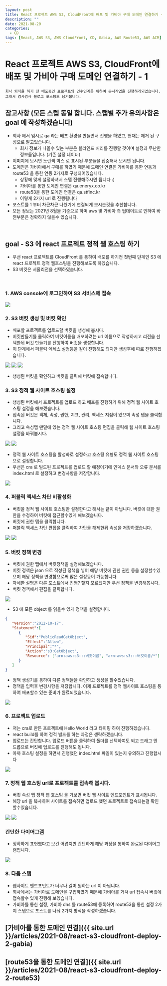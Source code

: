 ```yaml
---
layout: post
title: React 프로젝트 AWS S3, CloudFront에 배포 및 가비아 구매 도메인 연결하기 - 1
description: ""
date: 2021-08-20
categories:
  - CD
tags: [React, AWS S3, AWS CloudFront, CD, Gabia, AWS Route53, AWS ACM]
---
```


# React 프로젝트 AWS S3, CloudFront에 배포 및 가비아 구매 도메인 연결하기 - 1

```text
회사 퇴직을 하기 전 배포중인 프로젝트의 인수인계를 위하여 문서작업을 진행하게되었습니다.
그래서 겸사겸사 블로그 포스팅도 남겨봅니다.
```

## 참고사항 (모든 스텝 동일 합니다. 스탭별 추가 유의사항은 goal 에 작성하겠습니다)
- 회사 에서 임시로 qa 라는 배포 환경을 만들면서 진행을 하였고, 현재는 제거 된 구성으로 알고있습니다.
   - 회사 정보가 나올수 있는 부분은 블라인드 처리를 진행할 것이며 설정과 무난한 정보들입니다. (기존 설정 데이터)
- 이미지에 보시면 노란색 박스 로 표시된 부분들을 집중해서 보시면 됩니다.
- 도메인은 가비아에서 구매를 하였기 때문에 도메인 연결은 가비아를 통한 연동과 route53 을 통한 연동 2가지로 구성되어있습니다.
   - 상황에 맞게 설정하셔서 스탭 진행해주시면 됩니다 :)
   - 가비아를 통한 도메인 연결은 qa.eneryx.co.kr
   - route53을 통한 도메인 연결은 qa.stfinc.kr
   - 이렇게 2가지 url 로 진행됩니다
- 포스트를 1 부터 차근차근 나눴기에 연결되게 보시는것을 추천합니다.
- 모든 정보는 2021년 8월을 기준으로 하며 aws 및 가비아 측 업데이트로 인하여 바뀐부분은 정확하지 않을수 있습니다.
<br>

## goal - S3 에 react 프로젝트 정적 웹 호스팅 하기

- 우선 react 프로젝트를 CloudFront 를 통하여 배포를 하기전 첫번째 단계인 S3 에 react 프로젝트 정적 웹호스팅을 진행해보도록 하겠습니다.
- S3 버킷은 서울리전을 선택하였습니다.
<br>

### 1. AWS console에 로그인하여 S3 서비스에 접속

<img src="{{ site.url }}/assets/image/2021-08-20-react-s3-cloudfront-deploy-1/image0.png" class="col-12">


### 2. S3 버킷 생성 및 버킷 확인

- 배포할 프로젝트를 업로드할 버킷을 생성해 봅시다.
- 버킷만들기를 클릭하여 버킷이름을 배포하려는 url 이름으로 작성하시고 리전을 선택한뒤 버킷 만들기를 진행하여 버킷을 생성합니다.
- 이 단계에서 퍼블릭 엑세스 설정등을 같이 진행해도 되지만 생성후에 따로 진행하겠습니다.

<img src="{{ site.url }}/assets/image/2021-08-20-react-s3-cloudfront-deploy-1/image1.png" class="col-12">
<img src="{{ site.url }}/assets/image/2021-08-20-react-s3-cloudfront-deploy-1/image2.png" class="col-12">
<img src="{{ site.url }}/assets/image/2021-08-20-react-s3-cloudfront-deploy-1/image3.png" class="col-12">

- 생성된 버킷을 확인하고 버킷을 클릭해 버킷에 접속합니다.


### 3. S3 정적 웹 사이트 호스팅 설정

- 생성된 버킷에서 프로젝트를 업로드 하고 배포를 진행하기 위해 정적 웹 사이트 호스팅 설정을 해보겠습니다.
- 접속된 버킷은 객체, 속성, 권한, 지표, 관리, 엑세스 지점이 있으며 속성 탭을 클릭합니다.
- 그리고 속성탭 맨밑에 있는 정적 웹 사이트 호스팅 편집을 클릭해 웹 사이트 호스팅 설정을 바꿔봅시다.

<img src="{{ site.url }}/assets/image/2021-08-20-react-s3-cloudfront-deploy-1/image4.png" class="col-12">
<img src="{{ site.url }}/assets/image/2021-08-20-react-s3-cloudfront-deploy-1/image5.png" class="col-12">


- 정적 웹 사이트 호스팅을 활성화로 설정하고 호스팅 유형도 정적 웹 사이트 호스팅으로 설정합니다.
- 우선은 cra 로 빌드된 프로젝트를 업로드 할 예정이기에 인덱스 문서와 오류 문서를 index.html 로 설정하고 변경사항을 저장합니다.

<img src="{{ site.url }}/assets/image/2021-08-20-react-s3-cloudfront-deploy-1/image6.png" class="col-12">


### 4. 퍼블릭 엑세스 차단 비활성화

- 버킷을 정적 웹 사이트 호스팅만 설정한다고 해서는 끝이 아닙니다. 버킷에 대한 권한을 수정하여 버킷에 접근할수있게 해보겠습니다.
- 버킷에 권한 탭을 클릭합니다.
- 퍼블릭 엑세스 차단 편집을 클릭하여 차단을 해제한뒤 속성을 저장하겠습니다.

<img src="{{ site.url }}/assets/image/2021-08-20-react-s3-cloudfront-deploy-1/image7.png" class="col-12">
<img src="{{ site.url }}/assets/image/2021-08-20-react-s3-cloudfront-deploy-1/image8.png" class="col-12">


### 5. 버킷 정책 변경

- 버킷에 권한 탭에서 버킷정책을 설정해보겠습니다.
- 버킷 정책은 json 으로 작성된 정책을 넣어 해당 버킷에 관한 권한 등을 설정할수있으며 해당 정책을 변경함으로써 많은 설정등이 가능합니다.
- 자세한 설명은 다른 포스트에서 진행? 할지 모르겠지만 우선 정책을 변경해봅시다.
- 버킷 정책에서 편집을 클릭합니다.


<img src="{{ site.url }}/assets/image/2021-08-20-react-s3-cloudfront-deploy-1/image9.png" class="col-12">


- S3 에 모든 object 를 읽을수 있게 정책을 설정합니다.
```json
{
   "Version":"2012-10-17",
   "Statement":[
      {
         "Sid":"PublicReadGetObject",
         "Effect":"Allow",
         "Principal":"*",
         "Action":"s3:GetObject",
         "Resource": ["arn:aws:s3:::버킷이름", "arn:aws:s3:::버킷이름/*"]
      }
   ]
}
```
- 정책 생성기를 통하여 다른 정책들을 확인하고 생성을 할수있습니다.
- 정책을 입력후 변경사항을 저장합니다. 이제 프로젝트를 정적 웹사이트 호스팅을 통하여 배포할수 있는 준비가 완료되었습니다.

<img src="{{ site.url }}/assets/image/2021-08-20-react-s3-cloudfront-deploy-1/image10.png" class="col-12">


### 6. 프로젝트 업로드

- 저는 cra로 만든 프로젝트에 Hello World 라고 타이핑 하여 진행하겠습니다.
- react build를 하여 정적 빌드를 하는 과정은 생략하겠습니다.
- 업로드는 간단합니다. 업로드 버튼을 클릭하여 폴더를 선택하여도 되고 드래그 엔 드롭으로 버킷에 업로드를 진행해도 됩니다.
- 아까 호스팅 설정을 하면서 진행했던 index.html 파일이 있는지 유의하고 진행합시다


<img src="{{ site.url }}/assets/image/2021-08-20-react-s3-cloudfront-deploy-1/image11.png" class="col-12">


### 7. 정적 웹 호스팅 url로 프로젝트를 접속해 봅시다.

- 버킷 속성 탭 정적 웹 호스팅 을 가보면 버킷 웹 사이트 엔드포인트가 표시됩니다.
- 해당 url 을 복사하여 사이트를 접속하면 업로드 했던 프로젝트로 접속되는걸 확인할수있습니다.

<img src="{{ site.url }}/assets/image/2021-08-20-react-s3-cloudfront-deploy-1/image12.png" class="col-12">
<img src="{{ site.url }}/assets/image/2021-08-20-react-s3-cloudfront-deploy-1/image13.png" class="col-12">


### 간단한 다이어그램

- 정확하게 표현했다고 보긴 어렵지만 간단하게 해당 과정을 통하여 완료된 다이어그램입니다.


<img src="{{ site.url }}/assets/image/2021-08-20-react-s3-cloudfront-deploy-1/image14.png" class="col-12">


### 8. 다음 스탭

- 웹사이트 엔드포인트가 너무나 길며 원하는 url 이 아닙니다.
- 회사에서는 가비아로 도메인을 구입하였기 때문에 가비아를 거쳐 url 접속시 버킷에 접속할수 있게 진행해 보겠습니다.
- 가비아를 통한 설정, 가비아 dns 를 route53에 등록하여 route53을 통한 설정 2가지 스탭으로 포스트를 나눠 2가지 방식을 작성하겠습니다.


## [가비아를 통한 도메인 연결]({{ site.url }}/articles/2021-08/react-s3-cloudfront-deploy-2-gabia)
## [route53을 통한 도메인 연결]({{ site.url }}/articles/2021-08/react-s3-cloudfront-deploy-2-route53)